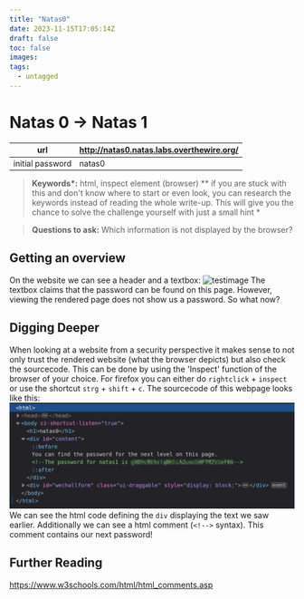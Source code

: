 ```yaml
---
title: "Natas0"
date: 2023-11-15T17:05:14Z
draft: false
toc: false
images:
tags: 
  - untagged
---
```

# Natas 0 -> Natas 1

| url |http://natas0.natas.labs.overthewire.org/|
| ---| --|
| initial password | natas0 |

> **Keywords\*:** html, inspect element (browser)
> *\*  if you are stuck with this and don't know where to start or even look, you can research the keywords instead of reading the whole write-up. This will give you the chance to solve the challenge yourself with just a small hint *

> **Questions to ask:**
> Which information is not displayed by the browser?

## Getting an overview
On the website we can see a header and a textbox:
![testimage](/natas0_first_screenshot.png)
The textbox claims that the password can be found on this page. However, viewing the rendered page does not show us a password.
So what now?

## Digging Deeper
When looking at a website from a security perspective it makes sense to not only trust the rendered website (what the browser depicts) but also check the sourcecode. This can be done by using the 'Inspect' function of the browser of your choice. For firefox you can either do  `rightclick` + `inspect`  or use the shortcut `strg` + `shift` + `c`.
The sourcecode of this webpage looks like this:
![Pasted image 20231004120340.png](Pasted%20image%2020231004120340.png)
We can see the html code defining the `div` displaying the text we saw earlier. Additionally we can see a html comment (`<!-->` syntax). This comment contains our next password!

## Further Reading
https://www.w3schools.com/html/html_comments.asp

